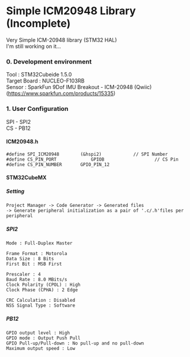 # Simple ICM20948 Library (Incomplete)
Very Simple ICM-20948 library (STM32 HAL)  
I'm still working on it...

### 0. Development environment
Tool : STM32Cubeide 1.5.0  
Target Board : NUCLEO-F103RB  
Sensor : SparkFun 9Dof IMU Breakout - ICM-20948 (Qwiic) (https://www.sparkfun.com/products/15335)

### 1. User Configuration  
SPI - SPI2  
CS  - PB12  
#### ICM20948.h
```
#define SPI_ICM20948 		(&hspi2)	  	  	// SPI Number
#define CS_PIN_PORT             GPIOB			      	// CS Pin
#define CS_PIN_NUMBER		GPIO_PIN_12
```  
#### STM32CubeMX  
##### Setting  
```
Project Manager -> Code Generator -> Generated files 
-> Generate peripheral initialization as a pair of '.c/.h'files per peripheral
``` 
##### SPI2
```
Mode : Full-Duplex Master  

Frame Format : Motorola  
Data Size : 8 Bits  
First Bit : MSB First  

Prescaler : 4
Baud Rate : 8.0 MBits/s
Clock Polarity (CPOL) : High
Clock Phase (CPHA) : 2 Edge  

CRC Calculation : Disabled
NSS Signal Type : Software
``` 
##### PB12
```
GPIO output level : High
GPIO mode : Output Push Pull
GPIO Pull-up/Pull-down : No pull-up and no pull-down
Maximum output speed : Low
``` 

